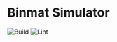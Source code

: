 # Binmat Simulator
![Build](/../../workflows/Build/badge.svg) ![Lint](/../../workflows/Lint/badge.svg)
